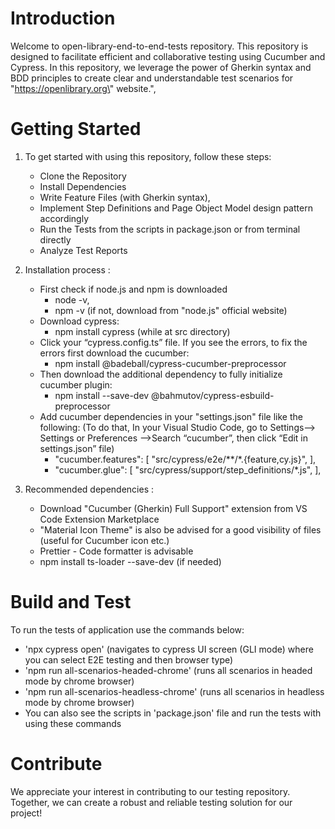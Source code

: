 # Introduction 
Welcome to open-library-end-to-end-tests repository. This repository is designed to facilitate efficient and collaborative testing using Cucumber and Cypress. In this repository, we leverage the power of Gherkin syntax and BDD principles to create clear and understandable test scenarios for \"https://openlibrary.org\" website.",


# Getting Started

1. To get started with using this repository, follow these steps:
    - Clone the Repository
    - Install Dependencies
    - Write Feature Files (with Gherkin syntax),
    - Implement Step Definitions and Page Object Model design pattern accordingly
    - Run the Tests from the scripts in package.json or from terminal directly
    - Analyze Test Reports

2.	Installation process :  
    - First check if node.js and npm is downloaded 
        - node -v, 
        - npm -v (if not, download from "node.js" official website)
    - Download cypress:
        - npm install cypress (while at src directory)   
    - Click your “cypress.config.ts” file. If you see the errors, to fix the errors first download the cucumber: 
        - npm install @badeball/cypress-cucumber-preprocessor
    - Then download the additional dependency to fully initialize cucumber plugin:
        - npm install --save-dev @bahmutov/cypress-esbuild-preprocessor
    - Add cucumber dependencies in your "settings.json" file like the following: (To do that, In your Visual Studio Code, go to Settings—> Settings or Preferences —>Search “cucumber”, then click “Edit in settings.json” file)
        - "cucumber.features": [ "src/cypress/e2e/**/*.{feature,cy.js}", ],
        - "cucumber.glue": [ "src/cypress/support/step_definitions/*.js", ],

3.	Recommended dependencies :
    - Download "Cucumber (Gherkin) Full Support" extension from VS Code Extension Marketplace
    - "Material Icon Theme" is also be advised for a good visibility of files (useful for Cucumber icon etc.)
    - Prettier - Code formatter is advisable
    - npm install ts-loader --save-dev (if needed)

# Build and Test
To run the tests of application use the commands below:
- 'npx cypress open' (navigates to cypress UI screen (GLI mode) where you can select E2E testing and then browser type)
- 'npm run all-scenarios-headed-chrome' (runs all scenarios in headed mode by chrome browser)
- 'npm run all-scenarios-headless-chrome' (runs all scenarios in headless mode by chrome browser)
- You can also see the scripts in 'package.json' file and run the tests with using these commands

# Contribute
We appreciate your interest in contributing to our testing repository. Together, we can create a robust and reliable testing solution for our project!